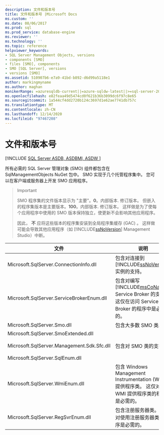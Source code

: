 ```yaml
---
description: 文件和版本号
title: 文件和版本号 |Microsoft Docs
ms.custom: ''
ms.date: 08/06/2017
ms.prod: sql
ms.prod_service: database-engine
ms.reviewer: ''
ms.technology: ''
ms.topic: reference
helpviewer_keywords:
- SQL Server Management Objects, versions
- components [SMO]
- files [SMO], components
- SMO [SQL Server], versions
- versions [SMO]
ms.assetid: 510907b6-e7a9-41bd-b892-d6d99a5118e1
author: markingmyname
ms.author: maghan
monikerRange: =azuresqldb-current||=azure-sqldw-latest||>=sql-server-2016||>=sql-server-linux-2017||=azuresqldb-mi-current
ms.openlocfilehash: e82feaa49d5474cd0f621b36b3099dc6f97c8e65
ms.sourcegitcommit: 1a544cf4dd2720b124c3697d1e62ae7741db757c
ms.translationtype: MT
ms.contentlocale: zh-CN
ms.lasthandoff: 12/14/2020
ms.locfileid: "97467208"
---
```

# <a name="files-and-version-numbers"></a>文件和版本号
[!INCLUDE [SQL Server ASDB, ASDBMI, ASDW ](../../includes/applies-to-version/sql-asdb-asdbmi-asa.md)]

  所有必需的 SQL Server 管理对象 (SMO) 组件都包含在 SqlManagementObjects NuGet 包中。 SMO 实现于几个托管程序集中。 您可以在客户端或服务器上开发 SMO 应用程序。  

> > [!Important]
> > SMO 程序集的文件版本显示为 "主要"。**0**。内部版本. 修订版本。 但嵌入的程序集版本是主要版本。**100**。内部版本. 修订版本。 这样做是为了使每个应用程序中使用的 SMO 版本保持独立，使更新不会影响其他应用程序。
> > 
> > 因此， **不** 应将这些版本的程序集安装到全局程序集缓存 (GAC) 。 这样做可能会导致其他应用程序（如 [!INCLUDE[ssNoVersion](../../includes/ssnoversion-md.md)] Management Studio）中断。 
  
|文件|说明|  
|-----------|-----------------|  
|Microsoft.SqlServer.ConnectionInfo.dll|包含对连接到 [!INCLUDE[ssNoVersion](../../includes/ssnoversion-md.md)] 实例的支持。|  
|Microsoft.SqlServer.ServiceBrokerEnum.dll|包含对编写 [!INCLUDE[msCoName](../../includes/msconame-md.md)] Service Broker 的支持。 这仅在访问 Service Broker 的程序中是必需的。|  
|Microsoft.SqlServer.Smo.dll|包含大多数 SMO 类。|  
|Microsoft.SqlServer.SmoExtended.dll<br /><br /> Microsoft.SqlServer.Management.Sdk.Sfc.dll<br /><br /> Microsoft.SqlServer.SqlEnum.dll|包含对 SMO 类的支持。|  
|Microsoft.SqlServer.WmiEnum.dll|包含 Windows Management Instrumentation (WMI) 提供程序类。 这仅对使用 WMI 提供程序类的程序是必需的。|  
|Microsoft.SqlServer.RegSvrEnum.dll|包含注册服务器类。 这仅对使用注册服务器类的程序是必需的。|  
  
  
